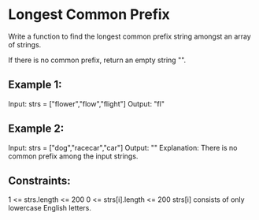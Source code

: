 # Longest Common Prefix

Write a function to find the longest common prefix string amongst an array of strings.

If there is no common prefix, return an empty string "".

 
## Example 1:

Input: strs = ["flower","flow","flight"]
Output: "fl"

## Example 2:

Input: strs = ["dog","racecar","car"]
Output: ""
Explanation: There is no common prefix among the input strings.
 

## Constraints:

1 <= strs.length <= 200
0 <= strs[i].length <= 200
strs[i] consists of only lowercase English letters.
